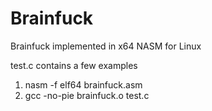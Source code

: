 # Brainfuck
Brainfuck implemented in x64 NASM for Linux

test.c contains a few examples

1) nasm -f elf64 brainfuck.asm
2) gcc -no-pie brainfuck.o test.c
